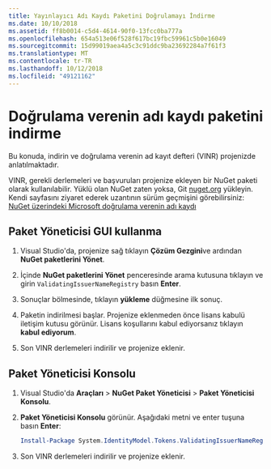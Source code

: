 ```yaml
---
title: Yayınlayıcı Adı Kaydı Paketini Doğrulamayı İndirme
ms.date: 10/10/2018
ms.assetid: ff8b0014-c5d4-4614-90f0-13fcc0ba777a
ms.openlocfilehash: 654a513e06f528f617bc19fbc59961c5b0e16049
ms.sourcegitcommit: 15d99019aea4a5c3c91ddc9ba23692284a7f61f3
ms.translationtype: MT
ms.contentlocale: tr-TR
ms.lasthandoff: 10/12/2018
ms.locfileid: "49121162"
---
```

# <a name="download-the-validating-issuer-name-registry-package"></a>Doğrulama verenin adı kaydı paketini indirme

Bu konuda, indirin ve doğrulama verenin ad kayıt defteri (VINR) projenizde anlatılmaktadır.

VINR, gerekli derlemeleri ve başvuruları projenize ekleyen bir NuGet paketi olarak kullanılabilir. Yüklü olan NuGet zaten yoksa, Git [nuget.org](http://nuget.org) yükleyin. Kendi sayfasını ziyaret ederek uzantının sürüm geçmişini görebilirsiniz: [NuGet üzerindeki Microsoft doğrulama verenin adı kaydı](https://nuget.org/packages/System.IdentityModel.Tokens.ValidatingIssuerNameRegistry/)

## <a name="use-the-package-manager-gui"></a>Paket Yöneticisi GUI kullanma

1. Visual Studio'da, projenize sağ tıklayın **Çözüm Gezgini**ve ardından **NuGet paketlerini Yönet**.

2. İçinde **NuGet paketlerini Yönet** penceresinde arama kutusuna tıklayın ve girin `ValidatingIssuerNameRegistry` basın **Enter**.

3. Sonuçlar bölmesinde, tıklayın **yükleme** düğmesine ilk sonuç.

4. Paketin indirilmesi başlar. Projenize eklenmeden önce lisans kabulü iletişim kutusu görünür. Lisans koşullarını kabul ediyorsanız tıklayın **kabul ediyorum**.

5. Son VINR derlemeleri indirilir ve projenize eklenir.

## <a name="use-the-package-manager-console"></a>Paket Yöneticisi Konsolu

1. Visual Studio'da **Araçları** > **NuGet Paket Yöneticisi** > **Paket Yöneticisi Konsolu**.

2. **Paket Yöneticisi Konsolu** görünür. Aşağıdaki metni ve enter tuşuna basın **Enter**:

    ```powershell
    Install-Package System.IdentityModel.Tokens.ValidatingIssuerNameRegistry
    ```

3. Son VINR derlemeleri indirilir ve projenize eklenir.
